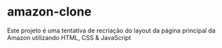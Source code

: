# amazon-clone
Este projeto é uma tentativa de recriação do layout da página principal da Amazon utilizando HTML, CSS &amp; JavaScript
